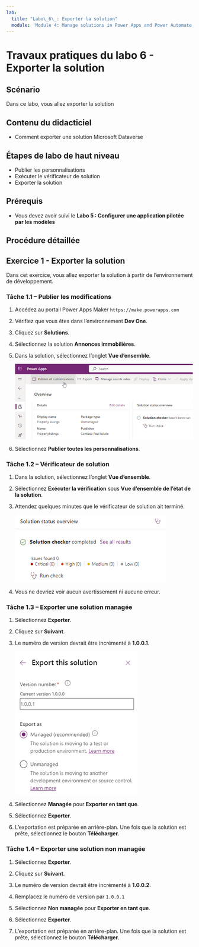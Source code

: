 ```yaml
---
lab:
  title: "Labo\_6\_: Exporter la solution"
  module: 'Module 4: Manage solutions in Power Apps and Power Automate'
---
```


# Travaux pratiques du labo 6 - Exporter la solution

## Scénario

Dans ce labo, vous allez exporter la solution

## Contenu du didacticiel

- Comment exporter une solution Microsoft Dataverse

## Étapes de labo de haut niveau

- Publier les personnalisations
- Exécuter le vérificateur de solution
- Exporter la solution
  
## Prérequis

- Vous devez avoir suivi le **Labo 5 : Configurer une application pilotée par les modèles**

## Procédure détaillée

## Exercice 1 - Exporter la solution

Dans cet exercice, vous allez exporter la solution à partir de l’environnement de développement.

### Tâche 1.1 – Publier les modifications

1. Accédez au portail Power Apps Maker `https://make.powerapps.com`

1. Vérifiez que vous êtes dans l’environnement **Dev One**.

1. Cliquez sur **Solutions**.

1. Sélectionnez la solution **Annonces immobilières**.

1. Dans la solution, sélectionnez l’onglet **Vue d’ensemble**.

    ![Page Vue d’ensemble de la solution.](../media/solution-overview.png)

1. Sélectionnez **Publier toutes les personnalisations**.


### Tâche 1.2 – Vérificateur de solution

1. Dans la solution, sélectionnez l’onglet **Vue d’ensemble**.

1. Sélectionnez **Exécuter la vérification** sous **Vue d’ensemble de l’état de la solution**.

1. Attendez quelques minutes que le vérificateur de solution ait terminé.

    ![Page des résultats du vérificateur de solution.](../media/solution-checker.png)

1. Vous ne devriez voir aucun avertissement ni aucune erreur.


### Tâche 1.3 – Exporter une solution managée

1. Sélectionnez **Exporter**.

1. Cliquez sur **Suivant**.

1. Le numéro de version devrait être incrémenté à **1.0.0.1**.

    ![Volet Exporter la solution.](../media/export-solution.png)

1. Sélectionnez **Managée** pour **Exporter en tant que**.

1. Sélectionnez **Exporter**.

1. L’exportation est préparée en arrière-plan. Une fois que la solution est prête, sélectionnez le bouton **Télécharger**.


### Tâche 1.4 – Exporter une solution non managée

1. Sélectionnez **Exporter**.

1. Cliquez sur **Suivant**.

1. Le numéro de version devrait être incrémenté à **1.0.0.2**.

1. Remplacez le numéro de version par `1.0.0.1`

1. Sélectionnez **Non managée** pour **Exporter en tant que**.

1. Sélectionnez **Exporter**.

1. L’exportation est préparée en arrière-plan. Une fois que la solution est prête, sélectionnez le bouton **Télécharger**.

